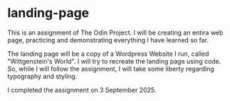 # landing-page

This is an assignment of The Odin Project. I will be creating an entira web page, practicing and demonstrating everything I have learned so far.

The landing page will be a copy of a Wordpress Website I run, called "Wittgenstein's World". I will try to recreate the landing page using code. So, while I will follow the assignment, I will take some liberty regarding typography and styling.


I completed the assignment on 3 September 2025.
